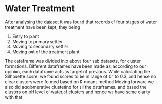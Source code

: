 # Water Treatment

After analysing the dataset it was found that records of four stages of water treatment have been kept, they being

1. Entry to plant
2. Moving to primary settler
3. Moving to secondary settler
4. Moving out of the treatment plant

The dataframe was divided into above four sub datasets, for cluster formations. 
Different dataframes have been made as, according to our opinion, each dataframe acts as target of previous.
While calculating the Silhouette score, we found scores to be in range of 0.1 to 0.3, and hence no clear clusters were formed based on K-means method
Moving forward we also did agglomerative clustering for all the dataframes, and based the clusters on pH level of water,of clusters and hence we have some clarity 
with that